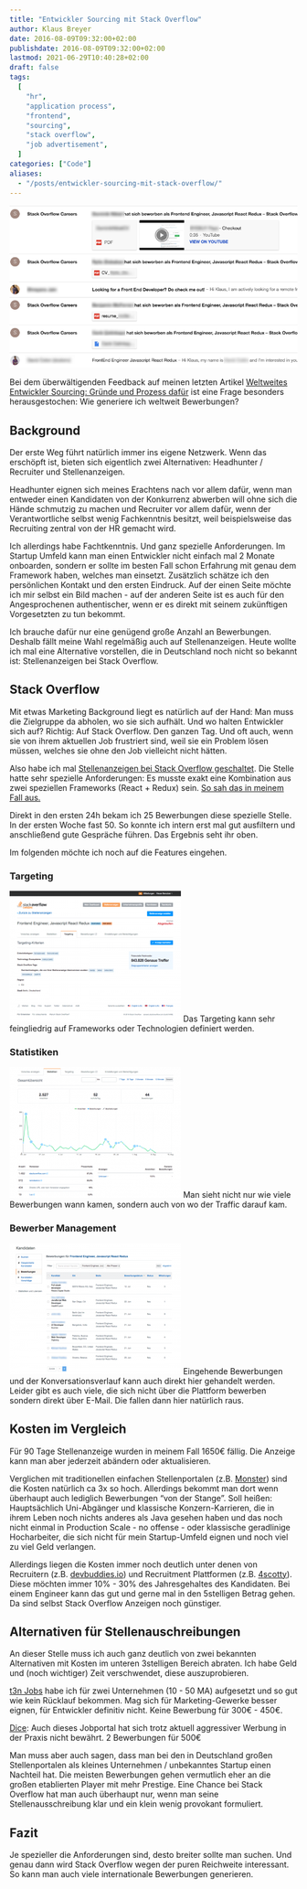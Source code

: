 ```yaml
---
title: "Entwickler Sourcing mit Stack Overflow"
author: Klaus Breyer
date: 2016-08-09T09:32:00+02:00
publishdate: 2016-08-09T09:32:00+02:00
lastmod: 2021-06-29T10:40:28+02:00
draft: false
tags:
  [
    "hr",
    "application process",
    "frontend",
    "sourcing",
    "stack overflow",
    "job advertisement",
  ]
categories: ["Code"]
aliases:
  - "/posts/entwickler-sourcing-mit-stack-overflow/"
---
```


![](stackoverflow.png)

Bei dem überwältigenden Feedback auf meinen letzten Artikel [Weltweites Entwickler Sourcing: Gründe und Prozess dafür](https://klaus-breyer.de/blog/software-engineering/weltweites-entwickler-sourcing-gruende-dafuer-und-der-prozess/1692) ist eine Frage besonders herausgestochen: Wie generiere ich weltweit Bewerbungen?

## Background

Der erste Weg führt natürlich immer ins eigene Netzwerk. Wenn das erschöpft ist, bieten sich eigentlich zwei Alternativen: Headhunter / Recruiter und Stellenanzeigen.

Headhunter eignen sich meines Erachtens nach vor allem dafür, wenn man entweder einen Kandidaten von der Konkurrenz abwerben will ohne sich die Hände schmutzig zu machen und Recruiter vor allem dafür, wenn der Verantwortliche selbst wenig Fachkenntnis besitzt, weil beispielsweise das Recruiting zentral von der HR gemacht wird.

Ich allerdings habe Fachtkenntnis. Und ganz spezielle Anforderungen. Im Startup Umfeld kann man einen Entwickler nicht einfach mal 2 Monate onboarden, sondern er sollte im besten Fall schon Erfahrung mit genau dem Framework haben, welches man einsetzt. Zusätzlich schätze ich den persönlichen Kontakt und den ersten Eindruck. Auf der einen Seite möchte ich mir selbst ein Bild machen - auf der anderen Seite ist es auch für den Angesprochenen authentischer, wenn er es direkt mit seinem zukünftigen Vorgesetzten zu tun bekommt.

Ich brauche dafür nur eine genügend große Anzahl an Bewerbungen. Deshalb fällt meine Wahl regelmäßig auch auf Stellenanzeigen. Heute wollte ich mal eine Alternative vorstellen, die in Deutschland noch nicht so bekannt ist: Stellenanzeigen bei Stack Overflow.

## Stack Overflow

Mit etwas Marketing Background liegt es natürlich auf der Hand: Man muss die Zielgruppe da abholen, wo sie sich aufhält. Und wo halten Entwickler sich auf? Richtig: Auf Stack Overflow. Den ganzen Tag. Und oft auch, wenn sie von ihrem aktuellen Job frustriert sind, weil sie ein Problem lösen müssen, welches sie ohne den Job vielleicht nicht hätten.

Also habe ich mal [Stellenanzeigen bei Stack Overflow geschaltet](http://business.stackoverflow.com/careers/de/). Die Stelle hatte sehr spezielle Anforderungen: Es musste exakt eine Kombination aus zwei speziellen Frameworks (React + Redux) sein. [So sah das in meinem Fall aus.](https://klaus-breyer.de/wp-content/uploads/2016/08/stackoverflow-stellenanzeige.png)

Direkt in den ersten 24h bekam ich 25 Bewerbungen diese spezielle Stelle. In der ersten Woche fast 50. So konnte ich intern erst mal gut ausfiltern und anschließend gute Gespräche führen. Das Ergebnis seht ihr oben. [](https://klaus-breyer.de/wp-content/uploads/2016/08/stackoverflow-bewerbungen.png)

Im folgenden möchte ich noch auf die Features eingehen.

### Targeting

![](stackokverflow-targeting-300x229.png)
Das Targeting kann sehr feingliedrig auf Frameworks oder Technologien definiert werden.

### Statistiken

![](stackoverflow-statistiken-300x229.png)
Man sieht nicht nur wie viele Bewerbungen wann kamen, sondern auch von wo der Traffic darauf kam.

### Bewerber Management

![](stackoverflow-bewerbungen-300x229.png)
Eingehende Bewerbungen und der Konversationsverlauf kann auch direkt hier gehandelt werden. Leider gibt es auch viele, die sich nicht über die Plattform bewerben sondern direkt über E-Mail. Die fallen dann hier natürlich raus.

## Kosten im Vergleich

Für 90 Tage Stellenanzeige wurden in meinem Fall 1650€ fällig. Die Anzeige kann man aber jederzeit abändern oder aktualisieren.

Verglichen mit traditionellen einfachen Stellenportalen (z.B. [Monster](http://www.monster.de/)) sind die Kosten natürlich ca 3x so hoch. Allerdings bekommt man dort wenn überhaupt auch lediglich Bewerbungen “von der Stange”. Soll heißen: Hauptsächlich Uni-Abgänger und klassische Konzern-Karrieren, die in ihrem Leben noch nichts anderes als Java gesehen haben und das noch nicht einmal in Production Scale - no offense - oder klassische geradlinige Hocharbeiter, die sich nicht für mein Startup-Umfeld eignen und noch viel zu viel Geld verlangen.

Allerdings liegen die Kosten immer noch deutlich unter denen von Recruitern (z.B. [devbuddies.io](https://devbuddies.io)) und Recruitment Plattformen (z.B. [4scotty](https://4scotty.com/)). Diese möchten immer 10% - 30% des Jahresgehaltes des Kandidaten. Bei einem Engineer kann das gut und gerne mal in den 5stelligen Betrag gehen. Da sind selbst Stack Overflow Anzeigen noch günstiger.

## Alternativen für Stellenauschreibungen

An dieser Stelle muss ich auch ganz deutlich von zwei bekannten Alternativen mit Kosten im unteren 3stelligen Bereich abraten. Ich habe Geld und (noch wichtiger) Zeit verschwendet, diese auszuprobieren.

[t3n Jobs](http://t3n.de/jobs/) habe ich für zwei Unternehmen (10 - 50 MA) aufgesetzt und so gut wie kein Rücklauf bekommen. Mag sich für Marketing-Gewerke besser eignen, für Entwickler definitiv nicht. Keine Bewerbung für 300€ - 450€.

[Dice](http://de.dice.com): Auch dieses Jobportal hat sich trotz aktuell aggressiver Werbung in der Praxis nicht bewährt. 2 Bewerbungen für 500€

Man muss aber auch sagen, dass man bei den in Deutschland großen Stellenportalen als kleines Unternehmen / unbekanntes Startup einen Nachteil hat. Die meisten Bewerbungen gehen vermutlich eher an die großen etablierten Player mit mehr Prestige. Eine Chance bei Stack Overflow hat man auch überhaupt nur, wenn man seine Stellenausschreibung klar und ein klein wenig provokant formuliert.

## Fazit

Je spezieller die Anforderungen sind, desto breiter sollte man suchen. Und genau dann wird Stack Overflow wegen der puren Reichweite interessant. So kann man auch viele internationale Bewerbungen generieren.
